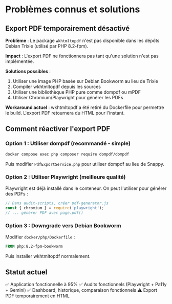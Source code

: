 # Problèmes connus et solutions

## Export PDF temporairement désactivé

**Problème** : Le package `wkhtmltopdf` n'est pas disponible dans les dépôts Debian Trixie (utilisé par PHP 8.2-fpm).

**Impact** : L'export PDF ne fonctionnera pas tant qu'une solution n'est pas implémentée.

**Solutions possibles** :
1. Utiliser une image PHP basée sur Debian Bookworm au lieu de Trixie
2. Compiler wkhtmltopdf depuis les sources
3. Utiliser une bibliothèque PHP pure comme dompdf ou mPDF
4. Utiliser Chromium/Playwright pour générer les PDFs

**Workaround actuel** : wkhtmltopdf a été retiré du Dockerfile pour permettre le build. L'export PDF retournera du HTML pour l'instant.

## Comment réactiver l'export PDF

### Option 1 : Utiliser dompdf (recommandé - simple)

```bash
docker compose exec php composer require dompdf/dompdf
```

Puis modifier `PdfExportService.php` pour utiliser dompdf au lieu de Snappy.

### Option 2 : Utiliser Playwright (meilleure qualité)

Playwright est déjà installé dans le conteneur. On peut l'utiliser pour générer des PDFs :

```javascript
// Dans audit-scripts, créer pdf-generator.js
const { chromium } = require('playwright');
// ... générer PDF avec page.pdf()
```

### Option 3 : Downgrade vers Debian Bookworm

Modifier `docker/php/Dockerfile` :
```dockerfile
FROM php:8.2-fpm-bookworm
```

Puis installer wkhtmltopdf normalement.

## Statut actuel

✅ Application fonctionnelle à 95%
✅ Audits fonctionnels (Playwright + Pa11y + Gemini)
✅ Dashboard, historique, comparaison fonctionnels
⚠️ Export PDF temporairement en HTML
